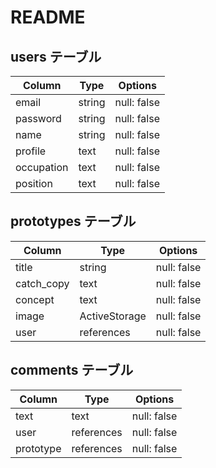 # README

## users テーブル

| Column     | Type   | Options     |
| ---------- | ------ | ----------- |
| email      | string | null: false |
| password   | string | null: false |
| name       | string | null: false |
| profile    | text   | null: false |
| occupation | text   | null: false |
| position   | text   | null: false |

## prototypes テーブル

| Column      | Type            | Options     |
| ----------  | --------------- | ----------- |
| title       | string          | null: false |
| catch_copy  | text            | null: false |
| concept     | text            | null: false |
| image       | ActiveStorage   | null: false |
| user        | references      | null: false |

## comments テーブル

| Column     | Type       | Options     |
| ---------- | ---------- | ----------- |
| text       | text       | null: false |
| user       | references | null: false |
| prototype  | references | null: false |
